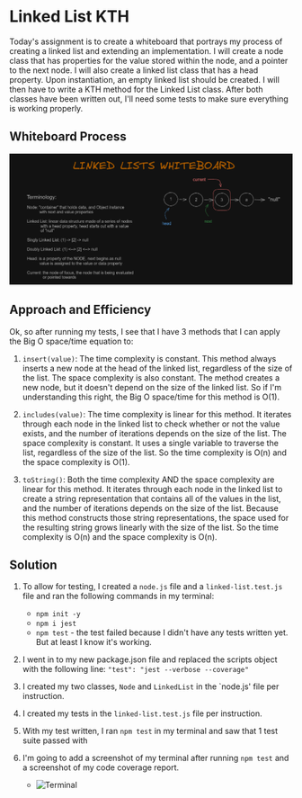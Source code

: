# Linked List KTH
<!-- Short summary of the challenge -->
Today's assignment is to create a whiteboard that portrays my process of creating a linked list and extending an implementation. I will create a node class that has properties for the value stored within the node, and a pointer to the next node. I will also create a linked list class that has a head property. Upon instantiation, an empty linked list should be created. I will then have to write a KTH method for the Linked List class. After both classes have been written out, I'll need some tests to make sure everything is working properly.

## Whiteboard Process
<!-- Embedded whiteboard image -->
![Whiteboard](/public/codeChallenge05Whiteboard.png)

## Approach and Efficiency
<!-- What approach did you take? Why? What is the Big O space/time for this approach? -->
Ok, so after running my tests, I see that I have 3 methods that I can apply the Big O space/time equation to:

1. `insert(value)`: The time complexity is constant. This method always inserts a new node at the head of the linked list, regardless of the size of the list. The space complexity is also constant. The method creates a new node, but it doesn't depend on the size of the linked list. So if I'm understanding this right, the Big O space/time for this method is O(1).

2. `includes(value)`: The time complexity is linear for this method. It iterates through each node in the linked list to check whether or not the value exists, and the number of iterations depends on the size of the list. The space complexity is constant. It uses a single variable to traverse the list, regardless of the size of the list. So the time complexity is O(n) and the space complexity is O(1).

3. `toString()`: Both the time complexity AND the space complexity are linear for this method. It iterates through each node in the linked list to create a string representation that contains all of the values in the list, and the number of iterations depends on the size of the list. Because this method constructs those string representations, the space used for the resulting string grows linearly with the size of the list. So the time complexity is O(n) and the space complexity is O(n).

## Solution
<!-- Show how to run your code, and examples of it in action -->
1. To allow for testing, I created a `node.js` file and a `linked-list.test.js` file and ran the following commands in my terminal:
   - `npm init -y`
   - `npm i jest`
   - `npm test` - the test failed because I didn't have any tests written yet. But at least I know it's working.

2. I went in to my new package.json file and replaced the scripts object with the following line: `"test": "jest --verbose --coverage"`

3. I created my two classes, `Node` and `LinkedList` in the `node.js' file per instruction.

4. I created my tests in the `linked-list.test.js` file per instruction.

5. With my test written, I ran `npm test` in my terminal and saw that 1 test suite passed with

6. I'm going to add a screenshot of my terminal after running `npm test` and a screenshot of my code coverage report.

   - ![Terminal](/public/codeChallenge07tests.png)
